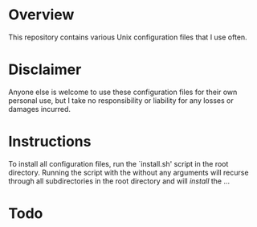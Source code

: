 # Overview
This repository contains various Unix configuration files that I use often.

# Disclaimer
Anyone else is welcome to use these configuration files for their own personal
use, but I take no responsibility or liability for any losses or damages
incurred.

# Instructions
To install all configuration files, run the `install.sh' script in the root
directory. Running the script with the without any arguments will recurse
through all subdirectories in the root directory and will *install* the ...

# Todo

